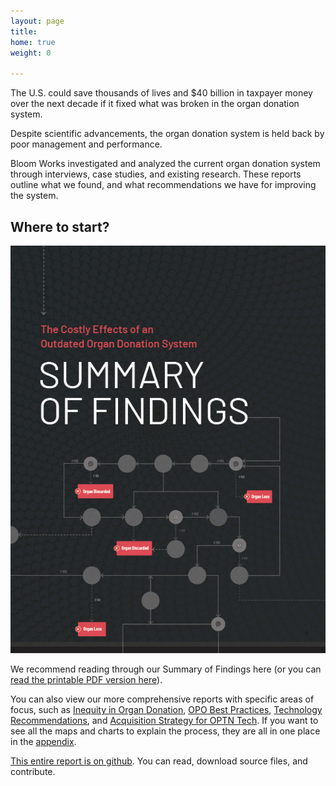 ```yaml
---
layout: page
title:   
home: true
weight: 0

---
```


The U.S. could save thousands of lives and $40 billion in taxpayer money over the next decade if it fixed what was broken in the organ donation system.

Despite scientific advancements, the organ donation system is held back by poor management and performance.

Bloom Works investigated and analyzed the current organ donation system through interviews, case studies, and existing research. These reports outline what we found, and what recommendations we have for improving the system.

## Where to start? 

![Summary of Findings front cover](assets/images/odr-sum-cov.jpg)

We recommend reading through our Summary of Findings here (or you can [read the printable PDF version here](/assets/PDF/ODR_Summary.pdf)).

You can also view our more comprehensive reports with specific areas of focus, such as [Inequity in Organ Donation](/Inequity), [OPO Best Practices](/OPO-Best-Practices), [Technology Recommendations](/Technology), and [Acquisition Strategy for OPTN Tech](/Acquisition-Strategy). If you want to see all the maps and charts to explain the process, they are all in one place in the [appendix](/appendix). 


[This entire report is on github](#). You can read, download source files, and contribute.